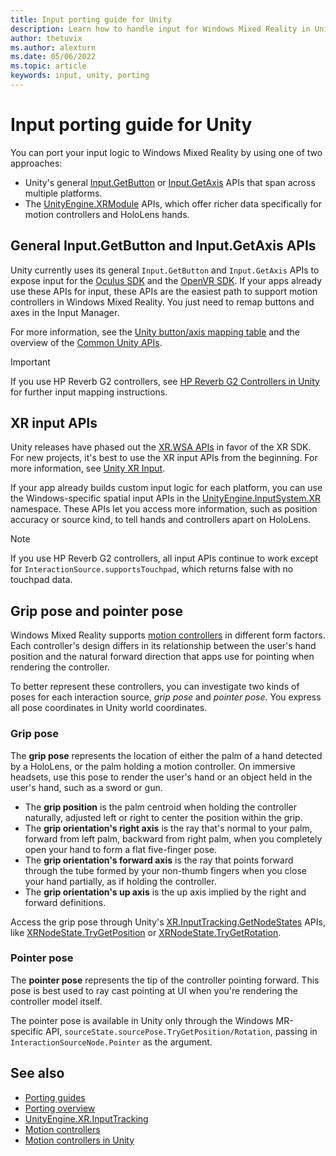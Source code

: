 ```yaml
---
title: Input porting guide for Unity
description: Learn how to handle input for Windows Mixed Reality in Unity.
author: thetuvix
ms.author: alexturn
ms.date: 05/06/2022
ms.topic: article
keywords: input, unity, porting
---
```



# Input porting guide for Unity

You can port your input logic to Windows Mixed Reality by using one of two approaches:

- Unity's general [Input.GetButton](https://docs.unity3d.com/ScriptReference/Input.GetButton.html) or [Input.GetAxis](https://docs.unity3d.com/ScriptReference/Input.GetAxis.html) APIs that span across multiple platforms.
- The [UnityEngine.XRModule](https://docs.unity3d.com/ScriptReference/UnityEngine.XRModule.html) APIs, which offer richer data specifically for motion controllers and HoloLens hands.

## General Input.GetButton and Input.GetAxis APIs

Unity currently uses its general `Input.GetButton` and `Input.GetAxis` APIs to expose input for the [Oculus SDK](https://docs.unity3d.com/Manual/OculusControllers.html) and the [OpenVR SDK](https://docs.unity3d.com/Manual/OpenVRControllers.html). If your apps already use these APIs for input, these APIs are the easiest path to support motion controllers in Windows Mixed Reality. You just need to remap buttons and axes in the Input Manager.

For more information, see the [Unity button/axis mapping table](../unity/motion-controllers-in-unity.md#unity-buttonaxis-mapping-table) and the overview of the [Common Unity APIs](../unity/motion-controllers-in-unity.md#common-unity-apis-inputgetbuttongetaxis).

> [!IMPORTANT]
> If you use HP Reverb G2 controllers, see [HP Reverb G2 Controllers in Unity](../unity/unity-reverb-g2-controllers.md) for further input mapping instructions.

## XR input APIs

Unity releases have phased out the [XR.WSA APIs](../unity/motion-controllers-in-unity.md#windows-specific-apis-xrwsainput) in favor of the XR SDK. For new projects, it's best to use the XR input APIs from the beginning. For more information, see [Unity XR Input](https://docs.unity3d.com/Manual/xr_input.html).

If your app already builds custom input logic for each platform, you can use the Windows-specific spatial input APIs in the [UnityEngine.InputSystem.XR](https://docs.unity3d.com/Packages/com.unity.inputsystem@1.0/api/UnityEngine.InputSystem.XR.html) namespace. These APIs let you access more information, such as position accuracy or source kind, to tell hands and controllers apart on HoloLens.

> [!NOTE]
> If you use HP Reverb G2 controllers, all input APIs continue to work except for `InteractionSource.supportsTouchpad`, which returns false with no touchpad data.

## Grip pose and pointer pose

Windows Mixed Reality supports [motion controllers](../../design/motion-controllers.md) in different form factors. Each controller's design differs in its relationship between the user's hand position and the natural forward direction that apps use for pointing when rendering the controller.

To better represent these controllers, you can investigate two kinds of poses for each interaction source, *grip pose* and *pointer pose*. You express all pose coordinates in Unity world coordinates.

### Grip pose

The **grip pose** represents the location of either the palm of a hand detected by a HoloLens, or the palm holding a motion controller. On immersive headsets, use this pose to render the user's hand or an object held in the user's hand, such as a sword or gun.

- The **grip position** is the palm centroid when holding the controller naturally, adjusted left or right to center the position within the grip.
- The **grip orientation's right axis** is the ray that's normal to your palm, forward from left palm, backward from right palm, when you completely open your hand to form a flat five-finger pose.
- The **grip orientation's forward axis** is the ray that points forward through the tube formed by your non-thumb fingers when you close your hand partially, as if holding the controller.
- The **grip orientation's up axis** is the up axis implied by the right and forward definitions.

Access the grip pose through Unity's [XR.InputTracking.GetNodeStates](https://docs.unity3d.com/ScriptReference/XR.InputTracking.GetNodeStates.html) APIs, like [XRNodeState.TryGetPosition](https://docs.unity3d.com/ScriptReference/XR.XRNodeState.TryGetPosition.html) or [XRNodeState.TryGetRotation](https://docs.unity3d.com/ScriptReference/XR.XRNodeState.TryGetRotation.html).

### Pointer pose

The **pointer pose** represents the tip of the controller pointing forward. This pose is best used to ray cast pointing at UI when you're rendering the controller model itself.

The pointer pose is available in Unity only through the Windows MR-specific API, `sourceState.sourcePose.TryGetPosition/Rotation`, passing in `InteractionSourceNode.Pointer` as the argument.

## See also
- [Porting guides](porting-guides.md)
- [Porting overview](porting-overview.md)
- [UnityEngine.XR.InputTracking](https://docs.unity3d.com/ScriptReference/XR.InputTracking.html)
- [Motion controllers](../../design/motion-controllers.md)
- [Motion controllers in Unity](../unity/motion-controllers-in-unity.md)

